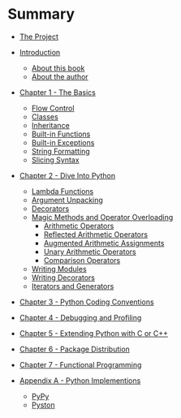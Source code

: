 # Summary

* [The Project](README.md)

* [Introduction]()
    * [About this book]()
    * [About the author]()

* [Chapter 1 - The Basics]()
    * [Flow Control]()
    * [Classes]()
    * [Inheritance]()
    * [Built-in Functions]()
    * [Built-in Exceptions]()
    * [String Formatting]()
    * [Slicing Syntax]()

* [Chapter 2 - Dive Into Python]()
    * [Lambda Functions]()
    * [Argument Unpacking]()
    * [Decorators]()
    * [Magic Methods and Operator Overloading](chapter-02/magic-methods.md)
        * [Arithmetic Operators](chapter-02/arithmetic-operators.md)
        * [Reflected Arithmetic Operators](chapter-02/reflected-arithmetic-operators.md)
        * [Augmented Arithmetic Assignments](chapter-02/augmented-arithmetic-assignments.md)
        * [Unary Arithmetic Operators](chapter-02/unary-operators.md)
        * [Comparison Operators](chapter-02/comparison-operators.md)
    * [Writing Modules]()
    * [Writing Decorators]()
    * [Iterators and Generators]()

* [Chapter 3 - Python Coding Conventions]()

* [Chapter 4 - Debugging and Profiling]()

* [Chapter 5 - Extending Python with C or C++]()

* [Chapter 6 - Package Distribution]()

* [Chapter 7 - Functional Programming]()

* [Appendix A - Python Implementions]()
    * [PyPy]()
    * [Pyston]()
